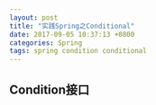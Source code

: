 ```yaml
---
layout: post
title: "实践Spring之Conditional"
date: 2017-09-05 10:37:13 +0800
categories: Spring
tags: spring condition conditional
---
```




## Condition接口